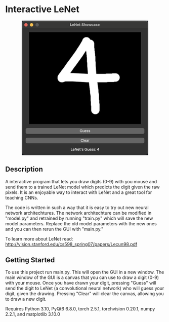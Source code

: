 # Interactive LeNet
<p align="center">
  <img src="https://github.com/earnesdm/Interactive-LeNet-Demo/blob/main/img/LeNet_demo_4.png?raw=true"
width="400"
/>
</p>

## Description
A interactive program that lets you draw digits (0-9) with you mouse and send them to a trained LeNet model which predicts the digit given the raw pixels. It is an enjoyable way to interact with LeNet and a great tool for teaching CNNs.  

The code is written in such a way that it is easy to try out new neural network architechtures. The network architechture can be modified in "model.py" and retrained by running "train.py" which will save the new model parameters. Replace the old model parameters with the new ones and you can then rerun the GUI with "main.py."

To learn more about LeNet read: http://vision.stanford.edu/cs598_spring07/papers/Lecun98.pdf

## Getting Started
To use this project run main.py. This will open the GUI in a new window. The main window of the GUI is a canvas that you can use to draw a digit (0-9) with your mouse. Once you have drawn your digit, pressing "Guess" will send the digit to LeNet (a convolutional neural network) who will guess your digit, given the drawing. Pressing "Clear" will clear the canvas, allowing you to draw a new digit.

Requires Python 3.10, PyQt6 6.8.0, torch 2.5.1, torchvision 0.20.1, numpy 2.2.1, and matplotlib 3.10.0

